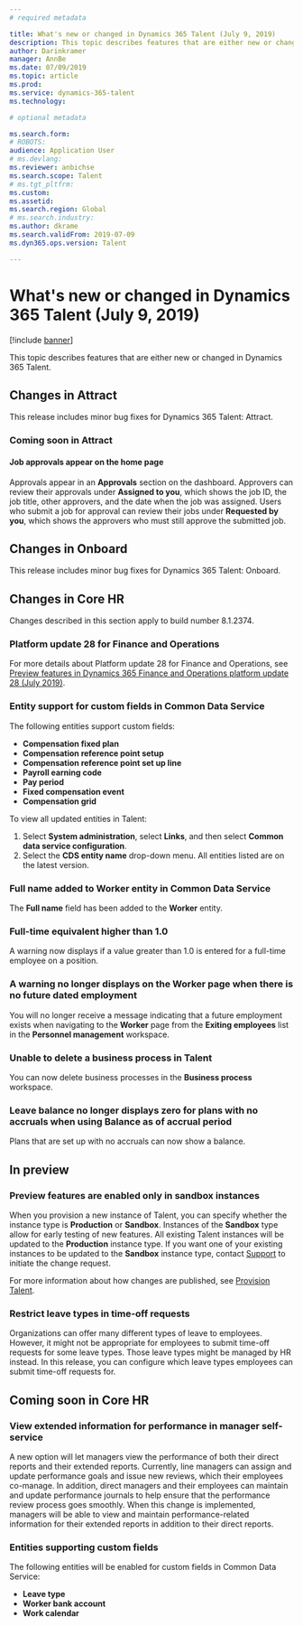 ```yaml
---
# required metadata

title: What's new or changed in Dynamics 365 Talent (July 9, 2019)
description: This topic describes features that are either new or changed in Microsoft Dynamics 365 Talent.
author: Darinkramer
manager: AnnBe
ms.date: 07/09/2019
ms.topic: article
ms.prod: 
ms.service: dynamics-365-talent
ms.technology: 

# optional metadata

ms.search.form: 
# ROBOTS: 
audience: Application User
# ms.devlang: 
ms.reviewer: anbichse
ms.search.scope: Talent
# ms.tgt_pltfrm: 
ms.custom: 
ms.assetid: 
ms.search.region: Global
# ms.search.industry: 
ms.author: dkrame
ms.search.validFrom: 2019-07-09
ms.dyn365.ops.version: Talent

---
```

# What's new or changed in Dynamics 365 Talent (July 9, 2019)

[!include [banner](includes/banner.md)]

This topic describes features that are either new or changed in Dynamics 365 Talent.

## Changes in Attract

This release includes minor bug fixes for Dynamics 365 Talent: Attract.

### Coming soon in Attract

#### Job approvals appear on the home page

Approvals appear in an **Approvals** section on the dashboard. Approvers can review their approvals under **Assigned to you**, which shows the job ID, the job title, other approvers, and the date when the job was assigned. Users who submit a job for approval can review their jobs under **Requested by you**, which shows the approvers who must still approve the submitted job.

## Changes in Onboard

This release includes minor bug fixes for Dynamics 365 Talent: Onboard.

## Changes in Core HR

Changes described in this section apply to build number 8.1.2374.

### Platform update 28 for Finance and Operations

For more details about Platform update 28 for Finance and Operations, see [Preview features in Dynamics 365 Finance and Operations platform update 28 (July 2019)](https://docs.microsoft.com/dynamics365/unified-operations/fin-and-ops/get-started/whats-new-platform-update-28).

### Entity support for custom fields in Common Data Service 

The following entities support custom fields: 

- **Compensation fixed plan**
- **Compensation reference point setup**
- **Compensation reference point set up line**
- **Payroll earning code**
- **Pay period**
- **Fixed compensation event**
- **Compensation grid**

To view all updated entities in Talent:

1. Select **System administration**, select **Links**, and then select **Common data service configuration**.
2. Select the **CDS entity name** drop-down menu. All entities listed are on the latest version. 

###  Full name added to Worker entity in Common Data Service

The **Full name** field has been added to the **Worker** entity.

### Full-time equivalent higher than 1.0

A warning now displays if a value greater than 1.0 is entered for a full-time employee on a position. 

### A warning no longer displays on the Worker page when there is no future dated employment

You will no longer receive a message indicating that a future employment exists when navigating to the **Worker** page from the **Exiting employees** list in the **Personnel management** workspace. 

### Unable to delete a business process in Talent

You can now delete business processes in the **Business process** workspace.

### Leave balance no longer displays zero for plans with no accruals when using Balance as of accrual period

Plans that are set up with no accruals can now show a balance.

## In preview

### Preview features are enabled only in sandbox instances

When you provision a new instance of Talent, you can specify whether the instance type is **Production** or **Sandbox**. Instances of the **Sandbox** type allow for early testing of new features. All existing Talent instances will be updated to the **Production** instance type. If you want one of your existing instances to be updated to the **Sandbox** instance type, contact [Support](https://docs.microsoft.com/dynamics365/unified-operations/talent/talent-support) to initiate the change request.

For more information about how changes are published, see [Provision Talent](https://docs.microsoft.com/dynamics365/unified-operations/talent/provisioning-talent).

### Restrict leave types in time-off requests

Organizations can offer many different types of leave to employees. However, it might not be appropriate for employees to submit time-off requests for some leave types. Those leave types might be managed by HR instead. In this release, you can configure which leave types employees can submit time-off requests for. 

## Coming soon in Core HR

### View extended information for performance in manager self-service

A new option will let managers view the performance of both their direct reports and their extended reports. Currently, line managers can assign and update performance goals and issue new reviews, which their employees co-manage. In addition, direct managers and their employees can maintain and update performance journals to help ensure that the performance review process goes smoothly. When this change is implemented, managers will be able to view and maintain performance-related information for their extended reports in addition to their direct reports. 

### Entities supporting custom fields

The following entities will be enabled for custom fields in Common Data Service: 

- **Leave type**
- **Worker bank account**
- **Work calendar**
